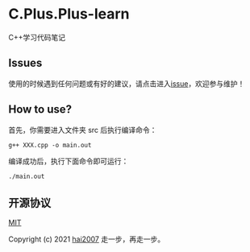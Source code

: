 # C.Plus.Plus-learn
C++学习代码笔记

## Issues
使用的时候遇到任何问题或有好的建议，请点击进入[issue](https://github.com/agile-contrib/C.Plus.Plus-learn/issues)，欢迎参与维护！

## How to use?

首先，你需要进入文件夹 src 后执行编译命令：

```
g++ XXX.cpp -o main.out
```

编译成功后，执行下面命令即可运行：

```
./main.out
```

开源协议
---------------------------------------
[MIT](https://github.com/agile-contrib/C.Plus.Plus-learn/blob/master/LICENSE)

Copyright (c) 2021 [hai2007](https://hai2007.gitee.io/sweethome/) 走一步，再走一步。
